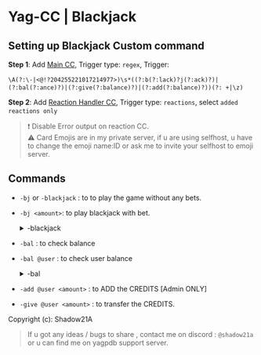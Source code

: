 # Yag-CC | Blackjack 

## Setting up Blackjack Custom command
**Step 1**: Add [Main CC](https://github.com/Shadow21AR/Yag-CC/blob/main/Fun/Blackjack/main-bj.go), Trigger type: `regex`, Trigger: 
```
\A(?:\-|<@!?204255221017214977>)\s*((?:b(?:lack)?j(?:ack)?)|(?:bal(?:ance)?)|(?:give(?:balance)?)|(?:add(?:balance)?))(?: +|\z)
```

**Step 2**: Add [Reaction Handler CC](https://github.com/Shadow21AR/Yag-CC/blob/main/Fun/Blackjack/reaction-bj.go), Trigger type: `reactions`, select `added reactions only`

>❗ Disable Error output on reaction CC. <br>
> ⚠️ Card Emojis are in my private server, if u are using selfhost, u have to change the emoji name:ID or ask me to invite your selfhost to emoji server. 

## Commands 
- `-bj` or `-blackjack` : to to play the game without any bets.
- `-bj <amount>`: to play blackjack with bet.  <details>
  <summary>-blackjack</summary>
  <img src="https://github.com/Shadow21AR/Yag-CC/blob/38ffe96b33a21783209a042c9e6cf96e480f0f7f/img/Blackjack/lose.jpg" name="Loss">
  <img src="https://github.com/Shadow21AR/Yag-CC/blob/38ffe96b33a21783209a042c9e6cf96e480f0f7f/img/Blackjack/win.jpg" name="Win">
  <img src="https://github.com/Shadow21AR/Yag-CC/blob/38ffe96b33a21783209a042c9e6cf96e480f0f7f/img/Blackjack/tie.jpg" name="Tie"> </details>

- `-bal` : to check balance 
- `-bal @user` : to check user balance <details> <summary> -bal </summary> <img src="https://github.com/Shadow21AR/Yag-CC/blob/38ffe96b33a21783209a042c9e6cf96e480f0f7f/img/Blackjack/bal.jpg"> </details>
- `-add @user <amount>` : to ADD the CREDITS [Admin ONLY]
- `-give @user <amount>` : to transfer the CREDITS. 


Copyright (c): Shadow21A

> If u got any ideas / bugs to share , contact me on discord : `@shadow21a` or u can find me on yagpdb support server.
